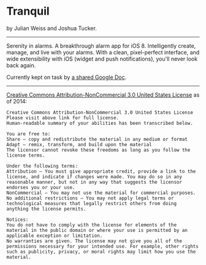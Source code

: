 Tranquil
=======================
by Julian Weiss and Joshua Tucker.

---------------------------------------

Serenity in alarms. A breakthrough alarm app for iOS 8. Intelligently create, manage, and live with your alarms. With a clean, pixel-perfect interface, and wide extensibility with iOS (widget and push notifications), you'll never look back again.

Currently kept on task by [a shared Google Doc](https://docs.google.com/document/d/1wXbuGpQLJFJAnD-9hAU93FAD8vX8Qq25B1PQ4kLycu8/edit?usp=drive_web).

---------------------------------------
[Creative Commons Attribution-NonCommercial 3.0 United States License](http://creativecommons.org/licenses/by-nc/3.0/us/) as of 2014:

	Creative Commons Attribution-NonCommercial 3.0 United States License
	Please visit above link for full license.
	Human-readable summary of your abilities has been transcribed below.

	You are free to:
	Share — copy and redistribute the material in any medium or format
	Adapt — remix, transform, and build upon the material
	The licensor cannot revoke these freedoms as long as you follow the license terms.

	Under the following terms:
	Attribution — You must give appropriate credit, provide a link to the license, and indicate if changes were made. You may do so in any reasonable manner, but not in any way that suggests the licensor endorses you or your use.
	NonCommercial — You may not use the material for commercial purposes.
	No additional restrictions — You may not apply legal terms or technological measures that legally restrict others from doing anything the license permits.

	Notices:
	You do not have to comply with the license for elements of the material in the public domain or where your use is permitted by an applicable exception or limitation.
	No warranties are given. The license may not give you all of the permissions necessary for your intended use. For example, other rights such as publicity, privacy, or moral rights may limit how you use the material.